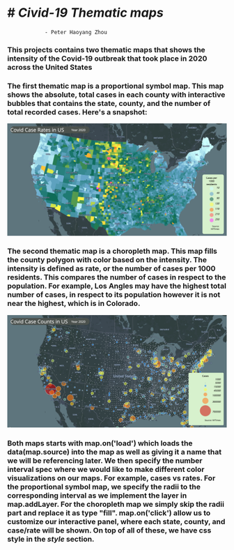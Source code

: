# # *Civid-19 Thematic maps*
                - Peter Haoyang Zhou


### This projects contains two thematic maps that shows the intensity of the Covid-19 outbreak that took place in 2020 across the United States
### The first thematic map is a proportional symbol map. This map shows the absolute, total cases in each county with interactive bubbles that contains the state, county, and the number of total recorded cases. Here's a snapshot:
![](./img/map1.png)

### The second thematic map is a choropleth map. This map fills the county polygon with color based on the intensity. The intensity is defined as rate, or the number of cases per 1000 residents. This compares the number of cases in respect to the population. For example, Los Angles may have the highest total number of cases, in respect to its population however it is not near the highest, which is in Colorado.
![](./img/map2.png)

### Both maps starts with **map.on('load')** which loads the data(**map.source**) into the map as well as giving it a name that we will be referencing later. We then specify the number interval spec where we would like to make different color visualizations on our maps. For example, cases vs rates. For the proportional symbol map, we specify the radii to the corresponding interval as we implement the layer in **map.addLayer**. For the choropleth map we simply skip the radii part and replace it as type "fill". **map.on('click')** allow us to customize our interactive panel, where each state, county, and case/rate will be shown. On top of all of these, we have css style in the *style* section.
